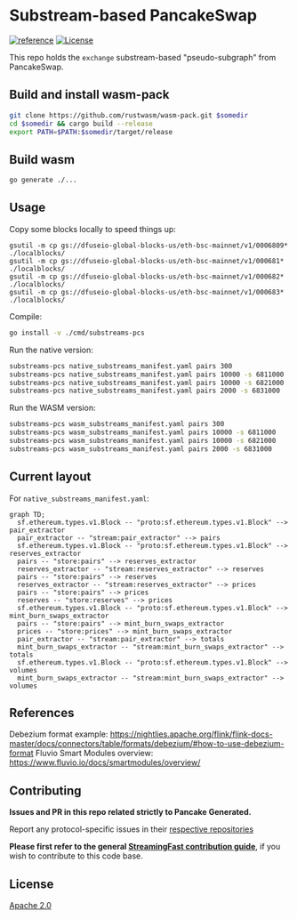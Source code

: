 # Substream-based PancakeSwap
[![reference](https://img.shields.io/badge/godoc-reference-5272B4.svg?style=flat-square)](https://pkg.go.dev/github.com/streamingfast/substream-pancakeswap)
[![License](https://img.shields.io/badge/License-Apache%202.0-blue.svg)](https://opensource.org/licenses/Apache-2.0)

This repo holds the `exchange` substream-based "pseudo-subgraph" from PancakeSwap.

## Build and install wasm-pack
```bash
git clone https://github.com/rustwasm/wasm-pack.git $somedir
cd $somedir && cargo build --release
export PATH=$PATH:$somedir/target/release
```

## Build wasm
```bash
go generate ./...
```

## Usage

Copy some blocks locally to speed things up:

```
gsutil -m cp gs://dfuseio-global-blocks-us/eth-bsc-mainnet/v1/0006809* ./localblocks/
gsutil -m cp gs://dfuseio-global-blocks-us/eth-bsc-mainnet/v1/000681* ./localblocks/
gsutil -m cp gs://dfuseio-global-blocks-us/eth-bsc-mainnet/v1/000682* ./localblocks/
gsutil -m cp gs://dfuseio-global-blocks-us/eth-bsc-mainnet/v1/000683* ./localblocks/
```

Compile:

```bash
go install -v ./cmd/substreams-pcs
```

Run the native version:

```bash
substreams-pcs native_substreams_manifest.yaml pairs 300
substreams-pcs native_substreams_manifest.yaml pairs 10000 -s 6811000
substreams-pcs native_substreams_manifest.yaml pairs 10000 -s 6821000
substreams-pcs native_substreams_manifest.yaml pairs 2000 -s 6831000
```

Run the WASM version:

```bash
substreams-pcs wasm_substreams_manifest.yaml pairs 300
substreams-pcs wasm_substreams_manifest.yaml pairs 10000 -s 6811000
substreams-pcs wasm_substreams_manifest.yaml pairs 10000 -s 6821000
substreams-pcs wasm_substreams_manifest.yaml pairs 2000 -s 6831000
```


## Current layout

For `native_substreams_manifest.yaml`:

```mermaid
graph TD;
  sf.ethereum.types.v1.Block -- "proto:sf.ethereum.types.v1.Block" --> pair_extractor
  pair_extractor -- "stream:pair_extractor" --> pairs
  sf.ethereum.types.v1.Block -- "proto:sf.ethereum.types.v1.Block" --> reserves_extractor
  pairs -- "store:pairs" --> reserves_extractor
  reserves_extractor -- "stream:reserves_extractor" --> reserves
  pairs -- "store:pairs" --> reserves
  reserves_extractor -- "stream:reserves_extractor" --> prices
  pairs -- "store:pairs" --> prices
  reserves -- "store:reserves" --> prices
  sf.ethereum.types.v1.Block -- "proto:sf.ethereum.types.v1.Block" --> mint_burn_swaps_extractor
  pairs -- "store:pairs" --> mint_burn_swaps_extractor
  prices -- "store:prices" --> mint_burn_swaps_extractor
  pair_extractor -- "stream:pair_extractor" --> totals
  mint_burn_swaps_extractor -- "stream:mint_burn_swaps_extractor" --> totals
  sf.ethereum.types.v1.Block -- "proto:sf.ethereum.types.v1.Block" --> volumes
  mint_burn_swaps_extractor -- "stream:mint_burn_swaps_extractor" --> volumes
```

## References

Debezium format example: https://nightlies.apache.org/flink/flink-docs-master/docs/connectors/table/formats/debezium/#how-to-use-debezium-format
Fluvio Smart Modules overview: https://www.fluvio.io/docs/smartmodules/overview/



## Contributing

**Issues and PR in this repo related strictly to Pancake Generated.**

Report any protocol-specific issues in their
[respective repositories](https://github.com/streamingfast/streamingfast#protocols)

**Please first refer to the general
[StreamingFast contribution guide](https://github.com/streamingfast/streamingfast/blob/master/CONTRIBUTING.md)**,
if you wish to contribute to this code base.

## License

[Apache 2.0](LICENSE)
